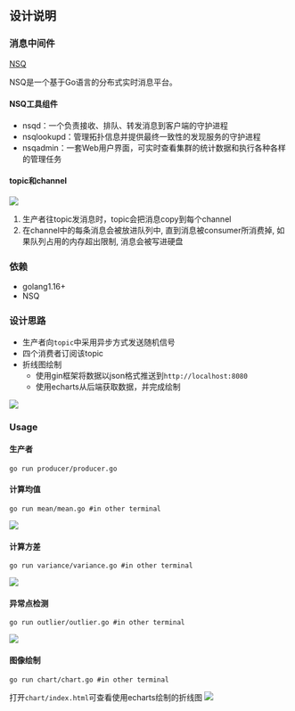 ## 设计说明

### 消息中间件

[NSQ](https://nsq.io/)

NSQ是一个基于Go语言的分布式实时消息平台。

#### NSQ工具组件

- nsqd：一个负责接收、排队、转发消息到客户端的守护进程
- nsqlookupd：管理拓扑信息并提供最终一致性的发现服务的守护进程
- nsqadmin：一套Web用户界面，可实时查看集群的统计数据和执行各种各样的管理任务

#### topic和channel

![](https://f.cloud.github.com/assets/187441/1700696/f1434dc8-6029-11e3-8a66-18ca4ea10aca.gif)

1. 生产者往topic发消息时，topic会把消息copy到每个channel
2. 在channel中的每条消息会被放进队列中, 直到消息被consumer所消费掉, 如果队列占用的内存超出限制, 消息会被写进硬盘

### 依赖

- golang1.16+
- NSQ

### 设计思路

- 生产者向`topic`中采用异步方式发送随机信号
- 四个消费者订阅该topic
- 折线图绘制
    - 使用gin框架将数据以json格式推送到`http://localhost:8080`
    - 使用echarts从后端获取数据，并完成绘制

![](https://files.catbox.moe/zgwmov.png)

### Usage

#### 生产者
```
go run producer/producer.go
```

#### 计算均值

```
go run mean/mean.go #in other terminal
```

![](https://files.catbox.moe/nfeggr.png)

#### 计算方差

```
go run variance/variance.go #in other terminal
```

![](https://files.catbox.moe/uwaw72.png)

#### 异常点检测

```
go run outlier/outlier.go #in other terminal
```

![](https://files.catbox.moe/0ywaxi.png)

#### 图像绘制

```
go run chart/chart.go #in other terminal
```

打开`chart/index.html`可查看使用echarts绘制的折线图
![](https://files.catbox.moe/7o6ml6.gif)